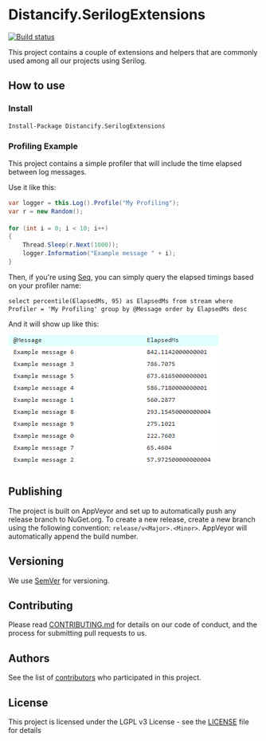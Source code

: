 # Distancify.SerilogExtensions

[![Build status](https://ci.appveyor.com/api/projects/status/9t07o2p9fplx876i?svg=true)](https://ci.appveyor.com/project/DistancifyAB/distancify-serilogextensions)

This project contains a couple of extensions and helpers that are commonly used among all our projects using Serilog.

## How to use

### Install

```
Install-Package Distancify.SerilogExtensions
```

### Profiling Example

This project contains a simple profiler that will include the time elapsed between log messages.

Use it like this:

```csharp
var logger = this.Log().Profile("My Profiling");
var r = new Random();

for (int i = 0; i < 10; i++)
{
    Thread.Sleep(r.Next(1000));
    logger.Information("Example message " + i);
}
```

Then, if you're using [Seq](https://getseq.net), you can simply query the elapsed timings based on your profiler name:

```
select percentile(ElapsedMs, 95) as ElapsedMs from stream where Profiler = 'My Profiling' group by @Message order by ElapsedMs desc
```

And it will show up like this:

![](profiling-example.png)

## Publishing

The project is built on AppVeyor and set up to automatically push any release branch to NuGet.org. To create a new release, create a new branch using the following convention: `release/v<Major>.<Minor>`. AppVeyor will automatically append the build number.

## Versioning

We use [SemVer](http://semver.org/) for versioning.

## Contributing

Please read [CONTRIBUTING.md](CONTRIBUTING.md) for details on our code of conduct, and the process for submitting pull requests to us.

## Authors

See the list of [contributors](https://github.com/distancify/Distancify.LitiumAddOns.Foundation/graphs/contributors) who participated in this project.

## License

This project is licensed under the LGPL v3 License - see the [LICENSE](LICENSE) file for details